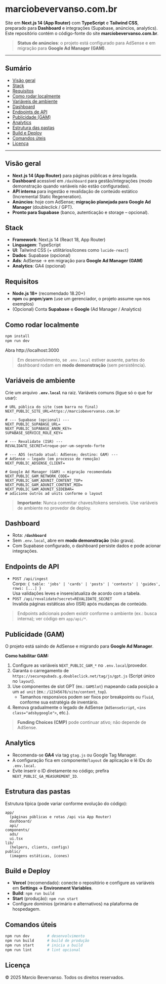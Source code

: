 # marciobevervanso.com.br

Site em **Next.js 14 (App Router)** com **TypeScript** e **Tailwind CSS**, preparado para **Dashboard** e integrações (Supabase, anúncios, analytics).
Este repositório contém o código-fonte do site **marciobevervanso.com.br**.

> **Status de anúncios**: o projeto está configurado para AdSense e em migração para **Google Ad Manager (GAM)**.

---

## Sumário
- [Visão geral](#visão-geral)
- [Stack](#stack)
- [Requisitos](#requisitos)
- [Como rodar localmente](#como-rodar-localmente)
- [Variáveis de ambiente](#variáveis-de-ambiente)
- [Dashboard](#dashboard)
- [Endpoints de API](#endpoints-de-api)
- [Publicidade (GAM)](#publicidade-gam)
- [Analytics](#analytics)
- [Estrutura das pastas](#estrutura-das-pastas)
- [Build e Deploy](#build-e-deploy)
- [Comandos úteis](#comandos-úteis)
- [Licença](#licença)

---

## Visão geral
- **Next.js 14 (App Router)** para páginas públicas e área logada.
- **Dashboard** acessível em `/dashboard` para gestão/integrações (modo demonstração quando variáveis não estão configuradas).
- **API interna** para ingestão e revalidação de conteúdo estático (Incremental Static Regeneration).
- **Anúncios**: hoje com AdSense; **migração planejada para Google Ad Manager** (doubleclick / GPT).
- **Pronto para Supabase** (banco, autenticação e storage – opcional).

## Stack
- **Framework**: Next.js 14 (React 18, App Router)
- **Linguagem**: TypeScript
- **UI**: Tailwind CSS (+ utilitários/ícones como `lucide-react`)
- **Dados**: Supabase (opcional)
- **Ads**: AdSense → em migração para **Google Ad Manager (GAM)**
- **Analytics**: GA4 (opcional)

## Requisitos
- **Node.js 18+** (recomendado 18.20+)
- **npm** ou **pnpm**/**yarn** (use um gerenciador, o projeto assume `npm` nos exemplos)
- (Opcional) Conta **Supabase** e **Google** (Ad Manager / Analytics)

## Como rodar localmente
```bash
npm install
npm run dev
```
Abra http://localhost:3000

> Em desenvolvimento, se `.env.local` estiver ausente, partes do dashboard rodam em **modo demonstração** (sem persistência).

## Variáveis de ambiente
Crie um arquivo **`.env.local`** na raiz. Variáveis comuns (ligue só o que for usar):

```env
# URL pública do site (sem barra no final)
NEXT_PUBLIC_SITE_URL=https://marciobevervanso.com.br

# --- Supabase (opcional) ---
NEXT_PUBLIC_SUPABASE_URL=
NEXT_PUBLIC_SUPABASE_ANON_KEY=
SUPABASE_SERVICE_ROLE_KEY=

# --- Revalidate (ISR) ---
REVALIDATE_SECRET=troque-por-um-segredo-forte

# --- ADS (estado atual: AdSense; destino: GAM) ---
# AdSense — legado (em processo de remoção)
NEXT_PUBLIC_ADSENSE_CLIENT=

# Google Ad Manager (GAM) — migração recomendada
NEXT_PUBLIC_GAM_NETWORK_CODE=
NEXT_PUBLIC_GAM_ADUNIT_CONTENT_TOP=
NEXT_PUBLIC_GAM_ADUNIT_CONTENT_MID=
NEXT_PUBLIC_GAM_ADUNIT_SIDEBAR=
# adicione outros ad units conforme o layout
```

> **Importante**: Nunca commitar chaves/tokens sensíveis. Use variáveis de ambiente no provedor de deploy.

## Dashboard
- Rota: **`/dashboard`**
- Sem `.env.local`, abre em **modo demonstração** (não grava).
- Com Supabase configurado, o dashboard persiste dados e pode acionar integrações.

## Endpoints de API
- `POST /api/ingest`  
  Corpo: `{ table: 'jobs' | 'cards' | 'posts' | 'contests' | 'guides', rows: [...] }`  
  Usa validações leves e insere/atualiza de acordo com a tabela.
- `POST /api/revalidate?secret=REVALIDATE_SECRET`  
  Invalida páginas estáticas alvo (ISR) após mudanças de conteúdo.

> Endpoints adicionais podem existir conforme o ambiente (ex.: busca interna); ver código em `app/api/*`.

## Publicidade (GAM)
O projeto está saindo de AdSense e migrando para **Google Ad Manager**.

**Como habilitar GAM:**
1. Configure as variáveis `NEXT_PUBLIC_GAM_*` no `.env.local`/provedor.
2. Garanta o carregamento de `https://securepubads.g.doubleclick.net/tag/js/gpt.js` (Script único no `layout`).
3. Use componentes de slot GPT (ex.: `GAMSlot`) mapeando cada posição a um `ad unit` (ex.: `/12345678/site/content_top`).  
   - Tamanhos responsivos podem ser fixos por breakpoints ou `fluid`, conforme sua estratégia de inventário.
4. Remova gradualmente o legado de AdSense (`AdSenseScript`, `<ins class="adsbygoogle">`, etc.).

> **Funding Choices (CMP)** pode continuar ativo; não depende de AdSense.

## Analytics
- Recomenda-se **GA4** via tag `gtag.js` ou Google Tag Manager.
- A configuração fica em componente/`layout` de aplicação e lê IDs do `.env.local`.
- Evite inserir o ID diretamente no código; prefira `NEXT_PUBLIC_GA_MEASUREMENT_ID`.

## Estrutura das pastas
Estrutura típica (pode variar conforme evolução do código):
```
app/
  (páginas públicas e rotas /api via App Router)
  dashboard/
  api/
components/
  ads/
  ui.tsx
lib/
  (helpers, clients, configs)
public/
  (imagens estáticas, ícones)
```

## Build e Deploy
- **Vercel** (recomendado): conecte o repositório e configure as variáveis em **Settings → Environment Variables**.
- **Build**: `npm run build`
- **Start** (produção): `npm run start`
- Configure domínios (primário e alternativos) na plataforma de hospedagem.

## Comandos úteis
```bash
npm run dev        # desenvolvimento
npm run build      # build de produção
npm run start      # inicia a build
npm run lint       # lint opcional
```

## Licença
© 2025 Marcio Bevervanso. Todos os direitos reservados.

